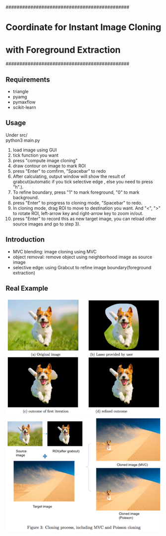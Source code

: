 #############################################
#	Coordinate for Instant Image Cloning 	#
#	with Foreground Extraction				#
#############################################

Requirements
---------------------------------------------
* triangle
* pyamg
* pymaxflow
* scikit-learn

Usage
---------------------------------------------
Under src/	
	python3 main.py

1) load image using GUI
2) tick function you want
3) press "compute image cloning"
4) draw contour on image to mark ROI
5) press "Enter" to comfirm, "Spacebar" to redo
6) After calculating, output window will show
	the result of grabcut(automatic if you tick selective edge
	, else you need to press "h".).
7) To refine boundary, press "1" to mark foreground, "0" to mark 
	background.
8) press "Enter" to progress to cloning mode, "Spacebar" to redo.
9) In cloning mode, drag ROI to move to destination you want. And
	"<", ">" to rotate ROI, left-arrow key and right-arrow key to
	zoom in/out.
10) press "Enter" to record this as new target image, you can reload
	other source images and go to step 3). 

Introduction
---------------------------------------------
* MVC blending:
  image cloning using MVC
* object removal:
  remove object using neighborhood image as source image
* selective edge:
  using Grabcut to refine image boundary(foreground extraction)

Real Example
---------------------------------------------
<img src="./images/foreground_extract.jpg" alt="Foreground cutting specified by user"/>
<img src="./images/blending.jpg" alt="Blending by Possoin algorithm"/>
